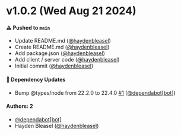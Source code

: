 # v1.0.2 (Wed Aug 21 2024)

#### ⚠️ Pushed to `main`

- Update README.md ([@haydenbleasel](https://github.com/haydenbleasel))
- Create README.md ([@haydenbleasel](https://github.com/haydenbleasel))
- Add package.json ([@haydenbleasel](https://github.com/haydenbleasel))
- Add client / server code ([@haydenbleasel](https://github.com/haydenbleasel))
- Initial commit ([@haydenbleasel](https://github.com/haydenbleasel))

#### 🔩 Dependency Updates

- Bump @types/node from 22.2.0 to 22.4.0 [#1](https://github.com/haydenbleasel/tiptap-extension-iframely/pull/1) ([@dependabot[bot]](https://github.com/dependabot[bot]))

#### Authors: 2

- [@dependabot[bot]](https://github.com/dependabot[bot])
- Hayden Bleasel ([@haydenbleasel](https://github.com/haydenbleasel))
